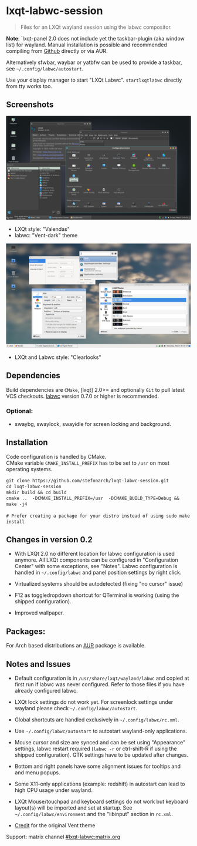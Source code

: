 # lxqt-labwc-session

>Files for an LXQt wayland session using the labwc compositor.

**Note**: `lxqt-panel 2.0 does not include yet the taskbar-plugin (aka window list) for wayland.
Manual installation is possible and recommended compiling from [Github](https://github.com/LXQt-Marcus-Fork/lxqt-panel/tree/wlroots-taskbar) directly or via AUR.

Alternatively  sfwbar, waybar or yatbfw can be used to provide a taskbar, see `~/.config/labwc/autostart`.

Use your display manager to start "LXQt Labwc".
`startlxqtlabwc` directly from tty works too.

## Screenshots

![LXQt-labwc dark](labwc-dark.png)

* LXQt style: "Valendas"
* labwc: "Vent-dark" theme


![LXQt-labwc dark](Labwc.png)

* LXQt and Labwc style: "Clearlooks"

## Dependencies

Build dependencies are `CMake`, [lxqt] 2.0>= and optionally
`Git` to pull latest VCS checkouts. [labwc] version 0.7.0 or higher is recommended.

### Optional:

* swaybg, swaylock, swayidle for screen locking and background.

## Installation

Code configuration is handled by CMake.<br>
CMake variable `CMAKE_INSTALL_PREFIX` has to be set to `/usr` on most operating systems.

```
git clone https://github.com/stefonarch/lxqt-labwc-session.git
cd lxqt-labwc-session
mkdir build && cd build
cmake ..  -DCMAKE_INSTALL_PREFIX=/usr  -DCMAKE_BUILD_TYPE=Debug && make -j4

# Prefer creating a package for your distro instead of using sudo make install

```

## Changes in version 0.2

* With LXQt 2.0 no different location for labwc configuration is used anymore.
All LXQt components can be configured in "Configuration Center" with some exceptions,
see "Notes". Labwc configuration is handled in `~/.config/labwc` and panel position settings by
right click.

* Virtualized systems should be autodetected (fixing "no cursor" issue)

* F12 as toggledropdown shortcut for QTerminal is working (using the shipped configuration).

* Improved wallpaper.

## Packages:

For Arch based distributions an [AUR] package is available.


## Notes and Issues

* Default configuration is in `/usr/share/lxqt/wayland/labwc` and copied at first run
if labwc was never configured. Refer to those files if you have already configured labwc.

* LXQt lock settings do not work yet. For screenlock settings under wayland
 please check `~/.config/labwc/autostart`.

* Global shortcuts are handled exclusively in `~/.config/labwc/rc.xml`.

* Use `-/.config/labwc/autostart` to autostart wayland-only applications.

* Mouse cursor and size are synced and can be set using "Appearance" settings,
labwc restart required (`labwc -r` or ctrl-shift-R if  using the shipped configuration).
GTK settings have to be updated after changes.

* Bottom and right panels have some alignment issues for tooltips and and menu popups.

* Some X11-only applications (example: redshift) in autostart
can lead to high CPU usage under wayland.

* LXQt Mouse/touchpad and keyboard settings do not work but keyboard layout(s)
  will be imported and set at startup. See `~/.config/labwc/environment` and the
 "libinput" section in `rc.xml`.

* [Credit] for the original Vent theme

Support: matrix channel [#lxqt-labwc:matrix.org]


[AUR]:                    https://aur.archlinux.org/packages/lxqt-labwc-session-git
[labwc]:                  https://github.com/labwc/labwc/
[lxqt-session]:           https://github.com/lxqt/lxqt/
[sfwbar]:                 https://github.com/LBCrion/sfwbar
[yatbfw]:                 https://github.com/selairi/yatbfw/
[waybar]:                 https://github.com/Alexays/Waybar/
[Credit]:                 https://github.com/addy-dclxvi/openbox-theme-collections
[#lxqt-labwc:matrix.org]: https://matrix.to/#/#lxqt-labwc:matrix.org
